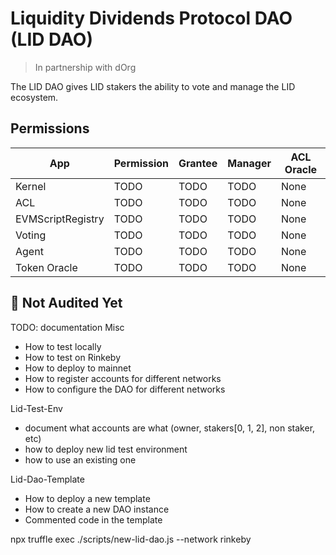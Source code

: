 # Liquidity Dividends Protocol DAO (LID DAO)
> In partnership with dOrg

The LID DAO gives LID stakers the ability to vote and manage the LID ecosystem.

## Permissions
| App | Permission | Grantee | Manager | ACL Oracle |  
|-----|------------|---------|---------|------------|  
| Kernel | TODO | TODO | TODO | None |  
| ACL | TODO | TODO | TODO | None |
| EVMScriptRegistry | TODO | TODO | TODO | None |
| Voting | TODO | TODO | TODO | None |  
| Agent | TODO | TODO | TODO | None |  
| Token Oracle | TODO | TODO | TODO | None |  

## 🚨 Not Audited Yet

TODO: documentation
Misc
- How to test locally
- How to test on Rinkeby
- How to deploy to mainnet
- How to register accounts for different networks
- How to configure the DAO for different networks

Lid-Test-Env
- document what accounts are what (owner, stakers[0, 1, 2], non staker, etc)
- how to deploy new lid test environment
- how to use an existing one

Lid-Dao-Template
- How to deploy a new template
- How to create a new DAO instance
- Commented code in the template

npx truffle exec ./scripts/new-lid-dao.js --network rinkeby
